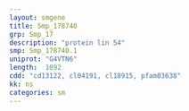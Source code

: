 ```yaml
---
layout: smgene
title: Smp_178740
grp: Smp_17
description: "protein lin 54"
smp: Smp_178740.1
uniprot: "G4VTN6"
length:  1092
cdd: "cd13122, cl04191, cl18915, pfam03638"
kk: ns
categories: sm
---
```


